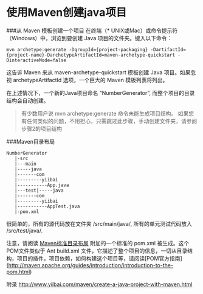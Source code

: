 # 使用Maven创建java项目

###从 Maven 模板创建一个项目
在终端（* UNIX或Mac）或命令提示符（Windows）中，浏览到要创建 Java 项目的文件夹。键入以下命令：

```
mvn archetype:generate -DgroupId={project-packaging} -DartifactId={project-name}-DarchetypeArtifactId=maven-archetype-quickstart -DinteractiveMode=false
```

这告诉 Maven 来从 maven-archetype-quickstart 模板创建 Java 项目。如果忽视 archetypeArtifactId 选项，一个巨大的 Maven 模板列表将列出。

在上述情况下，一个新的Java项目命名 “NumberGenerator”, 而整个项目的目录结构会自动创建。

>有少数用户说 mvn archetype:generate 命令未能生成项目结构。 如果您有任何类似的问题，不用担心，只需跳过此步骤，手动创建文件夹，请参阅步骤2的项目结构

###Maven目录布局

```
NumberGenerator
   |-src
   |---main
   |-----java
   |-------com
   |---------yiibai   
   |-----------App.java
   |---test|-----java
   |-------com
   |---------yiibai
   |-----------AppTest.java
   |-pom.xml
```

很简单的，所有的源代码放在文件夹 /src/main/java/, 所有的单元测试代码放入 /src/test/java/.

注意，请阅读 [Maven标准目录布局](http://maven.apache.org/guides/introduction/introduction-to-the-standard-directory-layout.html)
附加的一个标准的 pom.xml 被生成。这个POM文件类似于 Ant build.xml 文件，它描述了整个项目的信息，一切从目录结构，项目的插件，项目依赖，如何构建这个项目等，请阅读[POM官方指南] (http://maven.apache.org/guides/introduction/introduction-to-the-pom.html)

附录
http://www.yiibai.com/maven/create-a-java-project-with-maven.html


